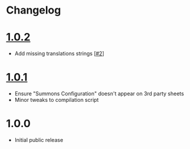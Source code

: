 # Changelog

# [1.0.2]
- Add missing translations strings [[#2]]

# [1.0.1]
- Ensure "Summons Configuration" doesn't appear on 3rd party sheets
- Minor tweaks to compilation script

# 1.0.0
- Initial public release


[1.0.1]: https://github.com/arbron/fvtt-summoner/compare/1.0.0-alpha...1.0.1
[1.0.2]: https://github.com/arbron/fvtt-summoner/compare/1.0.1...1.0.2

[#2]: https://github.com/arbron/fvtt-summoner/issues/2
